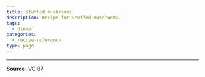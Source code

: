 ```yaml
---
title: Stuffed mushrooms
description: Recipe for Stuffed mushrooms.
tags:
  - dinner
categories:
  - recipe-reference
type: page
---
```


---

**Source:** VC 87